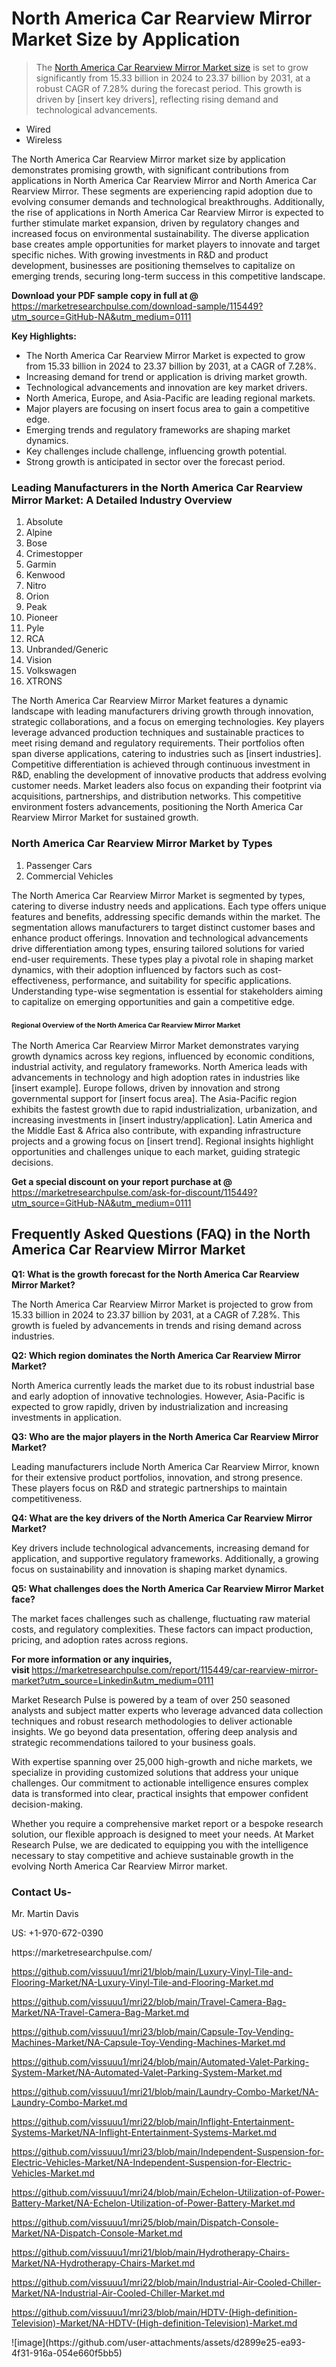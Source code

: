 <h1>North America Car Rearview Mirror Market&nbsp;Size by Application</h1><blockquote><p>The <a href="https://marketresearchpulse.com/download-sample/115449?utm_source=GitHub-NA&amp;utm_medium=0111">North America Car Rearview Mirror Market size</a> is set to grow significantly from 15.33 billion in 2024 to 23.37 billion by 2031, at a robust CAGR of 7.28% during the forecast period. This growth is driven by [insert key drivers], reflecting rising demand and technological advancements.</p></blockquote><ul><li>Wired<li> Wireless</li></ul><p>The North America Car Rearview Mirror market size by application demonstrates promising growth, with significant contributions from applications in North America Car Rearview Mirror and North America Car Rearview Mirror. These segments are experiencing rapid adoption due to evolving consumer demands and technological breakthroughs. Additionally, the rise of applications in North America Car Rearview Mirror is expected to further stimulate market expansion, driven by regulatory changes and increased focus on environmental sustainability. The diverse application base creates ample opportunities for market players to innovate and target specific niches. With growing investments in R&D and product development, businesses are positioning themselves to capitalize on emerging trends, securing long-term success in this competitive landscape.</p><p><strong>Download your PDF sample copy in full at @ </strong><a href="https://marketresearchpulse.com/download-sample/115449?utm_source=GitHub-NA&amp;utm_medium=0111">https://marketresearchpulse.com/download-sample/115449?utm_source=GitHub-NA&amp;utm_medium=0111</a></p><p><strong>Key Highlights: </strong></p><ul><li>The North America Car Rearview Mirror Market is expected to grow from 15.33 billion in 2024 to 23.37 billion by 2031, at a CAGR of 7.28%.</li><li>Increasing demand for trend or application is driving market growth.</li><li>Technological advancements and innovation are key market drivers.</li><li>North America, Europe, and Asia-Pacific are leading regional markets.</li><li>Major players are focusing on insert focus area to gain a competitive edge.</li><li>Emerging trends and regulatory frameworks are shaping market dynamics.</li><li>Key challenges include challenge, influencing growth potential.</li><li>Strong growth is anticipated in sector over the forecast period.</li></ul><h3>Leading Manufacturers in the North America Car Rearview Mirror Market: A Detailed Industry Overview</h3><ol><li>Absolute</li><li>Alpine</li><li>Bose</li><li>Crimestopper</li><li>Garmin</li><li>Kenwood</li><li>Nitro</li><li>Orion</li><li>Peak</li><li>Pioneer</li><li>Pyle</li><li>RCA</li><li>Unbranded/Generic</li><li>Vision</li><li>Volkswagen</li><li>XTRONS</li></ol><div class="flex max-w-full flex-col flex-grow"><div class="min-h-8 text-message flex w-full flex-col items-end gap-2 whitespace-normal break-words [.text-message+&amp;]:mt-5" dir="auto" data-message-author-role="assistant" data-message-id="fd8432e4-4910-450d-b182-61b7bfb0a01f" data-message-model-slug="gpt-4o"><div class="flex w-full flex-col gap-1 empty:hidden first:pt-[3px]"><div class="markdown prose w-full break-words dark:prose-invert light"><p>The North America Car Rearview Mirror Market features a dynamic landscape with leading manufacturers driving growth through innovation, strategic collaborations, and a focus on emerging technologies. Key players leverage advanced production techniques and sustainable practices to meet rising demand and regulatory requirements. Their portfolios often span diverse applications, catering to industries such as [insert industries]. Competitive differentiation is achieved through continuous investment in R&amp;D, enabling the development of innovative products that address evolving customer needs. Market leaders also focus on expanding their footprint via acquisitions, partnerships, and distribution networks. This competitive environment fosters advancements, positioning the North America Car Rearview Mirror Market for sustained growth.</p></div></div></div></div><h3>North America Car Rearview Mirror Market by Types</h3><ol><li>Passenger Cars<li> Commercial Vehicles</li></ol><div class="flex max-w-full flex-col flex-grow"><div class="min-h-8 text-message flex w-full flex-col items-end gap-2 whitespace-normal break-words [.text-message+&amp;]:mt-5" dir="auto" data-message-author-role="assistant" data-message-id="084470be-0bb7-4664-bddf-5156b4f41249" data-message-model-slug="gpt-4o-mini"><div class="flex w-full flex-col gap-1 empty:hidden first:pt-[3px]"><div class="markdown prose w-full break-words dark:prose-invert light"><p>The North America Car Rearview Mirror Market is segmented by types, catering to diverse industry needs and applications. Each type offers unique features and benefits, addressing specific demands within the market. The segmentation allows manufacturers to target distinct customer bases and enhance product offerings. Innovation and technological advancements drive differentiation among types, ensuring tailored solutions for varied end-user requirements. These types play a pivotal role in shaping market dynamics, with their adoption influenced by factors such as cost-effectiveness, performance, and suitability for specific applications. Understanding type-wise segmentation is essential for stakeholders aiming to capitalize on emerging opportunities and gain a competitive edge.</p></div></div></div></div><h3><span style="font-size: 11px;">Regional Overview of the North America Car Rearview Mirror Market</span></h3><div class="flex max-w-full flex-col flex-grow"><div class="min-h-8 text-message flex w-full flex-col items-end gap-2 whitespace-normal break-words [.text-message+&amp;]:mt-5" dir="auto" data-message-author-role="assistant" data-message-id="e9038762-ce64-4e30-91c9-9bd413514231" data-message-model-slug="gpt-4o-mini"><div class="flex w-full flex-col gap-1 empty:hidden first:pt-[3px]"><div class="markdown prose w-full break-words dark:prose-invert light"><p>The North America Car Rearview Mirror Market demonstrates varying growth dynamics across key regions, influenced by economic conditions, industrial activity, and regulatory frameworks. North America leads with advancements in technology and high adoption rates in industries like [insert example]. Europe follows, driven by innovation and strong governmental support for [insert focus area]. The Asia-Pacific region exhibits the fastest growth due to rapid industrialization, urbanization, and increasing investments in [insert industry/application]. Latin America and the Middle East &amp; Africa also contribute, with expanding infrastructure projects and a growing focus on [insert trend]. Regional insights highlight opportunities and challenges unique to each market, guiding strategic decisions.</p></div></div></div></div><p><strong>Get a special discount on your report purchase at @ </strong><a href="https://marketresearchpulse.com/ask-for-discount/115449?utm_source=GitHub-NA&amp;utm_medium=0111">https://marketresearchpulse.com/ask-for-discount/115449?utm_source=GitHub-NA&amp;utm_medium=0111</a></p><h2>Frequently Asked Questions (FAQ) in the North America Car Rearview Mirror Market</h2><p><strong>Q1: What is the growth forecast for the North America Car Rearview Mirror Market?</strong></p><p>The North America Car Rearview Mirror Market is projected to grow from 15.33 billion in 2024 to 23.37 billion by 2031, at a CAGR of 7.28%. This growth is fueled by advancements in trends and rising demand across industries.</p><p><strong>Q2: Which region dominates the North America Car Rearview Mirror Market?</strong></p><p>North America currently leads the market due to its robust industrial base and early adoption of innovative technologies. However, Asia-Pacific is expected to grow rapidly, driven by industrialization and increasing investments in application.</p><p><strong>Q3: Who are the major players in the North America Car Rearview Mirror Market?</strong></p><p>Leading manufacturers include North America Car Rearview Mirror, known for their extensive product portfolios, innovation, and strong presence. These players focus on R&amp;D and strategic partnerships to maintain competitiveness.</p><p><strong>Q4: What are the key drivers of the North America Car Rearview Mirror Market?</strong></p><p>Key drivers include technological advancements, increasing demand for application, and supportive regulatory frameworks. Additionally, a growing focus on sustainability and innovation is shaping market dynamics.</p><p><strong>Q5: What challenges does the North America Car Rearview Mirror Market face?</strong></p><p>The market faces challenges such as challenge, fluctuating raw material costs, and regulatory complexities. These factors can impact production, pricing, and adoption rates across regions.</p><p><strong>For more information or any inquiries, visit&nbsp;</strong><a href="https://marketresearchpulse.com/report/115449/car-rearview-mirror-market?utm_source=Linkedin&utm_medium=0111">https://marketresearchpulse.com/report/115449/car-rearview-mirror-market?utm_source=Linkedin&utm_medium=0111</a></p><p>Market Research Pulse is powered by a team of over 250 seasoned analysts and subject matter experts who leverage advanced data collection techniques and robust research methodologies to deliver actionable insights. We go beyond data presentation, offering deep analysis and strategic recommendations tailored to your business goals.</p><p>With expertise spanning over 25,000 high-growth and niche markets, we specialize in providing customized solutions that address your unique challenges. Our commitment to actionable intelligence ensures complex data is transformed into clear, practical insights that empower confident decision-making.</p><p>Whether you require a comprehensive market report or a bespoke research solution, our flexible approach is designed to meet your needs. At Market Research Pulse, we are dedicated to equipping you with the intelligence necessary to stay competitive and achieve sustainable growth in the evolving North America Car Rearview Mirror market.</p><h3><strong>Contact Us-</strong></h3><p>Mr. Martin Davis</p><p>US: +1-970-672-0390</p><p>https://marketresearchpulse.com/</p><p><a href="https://github.com/vissuuu1/mri21/blob/main/Luxury-Vinyl-Tile-and-Flooring-Market/NA-Luxury-Vinyl-Tile-and-Flooring-Market.md">https://github.com/vissuuu1/mri21/blob/main/Luxury-Vinyl-Tile-and-Flooring-Market/NA-Luxury-Vinyl-Tile-and-Flooring-Market.md</a></p><p><a href="https://github.com/vissuuu1/mri22/blob/main/Travel-Camera-Bag-Market/NA-Travel-Camera-Bag-Market.md">https://github.com/vissuuu1/mri22/blob/main/Travel-Camera-Bag-Market/NA-Travel-Camera-Bag-Market.md</a></p><p><a href="https://github.com/vissuuu1/mri23/blob/main/Capsule-Toy-Vending-Machines-Market/NA-Capsule-Toy-Vending-Machines-Market.md">https://github.com/vissuuu1/mri23/blob/main/Capsule-Toy-Vending-Machines-Market/NA-Capsule-Toy-Vending-Machines-Market.md</a></p><p><a href="https://github.com/vissuuu1/mri24/blob/main/Automated-Valet-Parking-System-Market/NA-Automated-Valet-Parking-System-Market.md">https://github.com/vissuuu1/mri24/blob/main/Automated-Valet-Parking-System-Market/NA-Automated-Valet-Parking-System-Market.md</a></p><p><a href="https://github.com/vissuuu1/mri21/blob/main/Laundry-Combo-Market/NA-Laundry-Combo-Market.md">https://github.com/vissuuu1/mri21/blob/main/Laundry-Combo-Market/NA-Laundry-Combo-Market.md</a></p><p><a href="https://github.com/vissuuu1/mri22/blob/main/Inflight-Entertainment-Systems-Market/NA-Inflight-Entertainment-Systems-Market.md">https://github.com/vissuuu1/mri22/blob/main/Inflight-Entertainment-Systems-Market/NA-Inflight-Entertainment-Systems-Market.md</a></p><p><a href="https://github.com/vissuuu1/mri23/blob/main/Independent-Suspension-for-Electric-Vehicles-Market/NA-Independent-Suspension-for-Electric-Vehicles-Market.md">https://github.com/vissuuu1/mri23/blob/main/Independent-Suspension-for-Electric-Vehicles-Market/NA-Independent-Suspension-for-Electric-Vehicles-Market.md</a></p><p><a href="https://github.com/vissuuu1/mri24/blob/main/Echelon-Utilization-of-Power-Battery-Market/NA-Echelon-Utilization-of-Power-Battery-Market.md">https://github.com/vissuuu1/mri24/blob/main/Echelon-Utilization-of-Power-Battery-Market/NA-Echelon-Utilization-of-Power-Battery-Market.md</a></p><p><a href="https://github.com/vissuuu1/mri25/blob/main/Dispatch-Console-Market/NA-Dispatch-Console-Market.md">https://github.com/vissuuu1/mri25/blob/main/Dispatch-Console-Market/NA-Dispatch-Console-Market.md</a></p><p><a href="https://github.com/vissuuu1/mri21/blob/main/Hydrotherapy-Chairs-Market/NA-Hydrotherapy-Chairs-Market.md">https://github.com/vissuuu1/mri21/blob/main/Hydrotherapy-Chairs-Market/NA-Hydrotherapy-Chairs-Market.md</a></p><p><a href="https://github.com/vissuuu1/mri22/blob/main/Industrial-Air-Cooled-Chiller-Market/NA-Industrial-Air-Cooled-Chiller-Market.md">https://github.com/vissuuu1/mri22/blob/main/Industrial-Air-Cooled-Chiller-Market/NA-Industrial-Air-Cooled-Chiller-Market.md</a></p><p><a href="https://github.com/vissuuu1/mri23/blob/main/HDTV-(High-definition-Television)-Market/NA-HDTV-(High-definition-Television)-Market.md">https://github.com/vissuuu1/mri23/blob/main/HDTV-(High-definition-Television)-Market/NA-HDTV-(High-definition-Television)-Market.md</a></p>
![image](https://github.com/user-attachments/assets/d2899e25-ea93-4f31-916a-054e660f5bb5)
